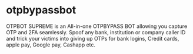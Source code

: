 # otpbypassbot
OTPBOT SUPREME is an All-in-one OTPBYPASS BOT allowing you capture OTP and 2FA seamlessly. Spoof any bank, institution or company caller ID and trick your victims into giving up OTPs for bank logins, Credit cards, apple pay, Google pay, Cashapp etc.

